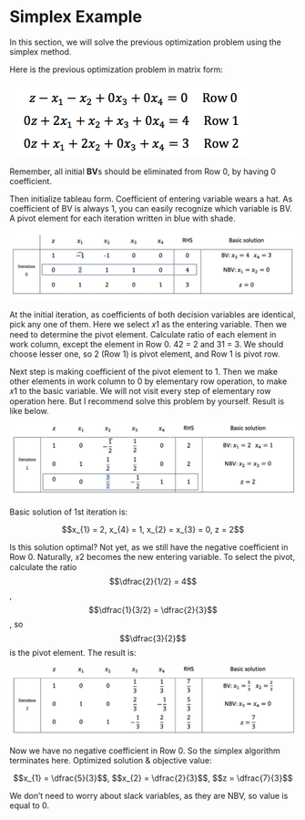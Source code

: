 # Simplex Example

In this section, we will solve the previous optimization problem using the simplex method.

Here is the previous optimization problem in matrix form:

![](images/s2.png)

Remember, all initial **BV**s should be eliminated from Row 0, by having 0 coefficient.

Then initialize tableau form. Coefficient of entering variable wears a hat. As coefficient of BV is always 1, you can easily recognize which variable is BV. A pivot element for each iteration written in blue with shade.

![](images/s3.png)

At the initial iteration, as coefficients of both decision variables are identical, pick any one of them. Here we select 𝑥1 as the entering variable. Then we need to determine the pivot element. Calculate ratio of
each element in work column, except the element in Row 0. 42 = 2 and 31 = 3. We should choose lesser one, so 2 (Row 1) is pivot element, and Row 1 is pivot row.

Next step is making coefficient of the pivot element to 1. Then we make other elements in work column to 0 by elementary row operation, to make 𝑥1 to the basic variable. We will not visit every step of elementary row operation here. But I recommend solve this problem by yourself. Result is like below.

![](images/s4.png)

Basic solution of 1st iteration is:

<center>$$x_{1} = 2, x_{4} = 1, x_{2} = x_{3} = 0, z = 2$$</center>

Is this solution optimal? Not yet, as we still have the negative coefficient in Row 0. Naturally, 𝑥2
becomes the new entering variable. To select the pivot, calculate the ratio $$\dfrac{2}{1/2} = 4$$, $$\dfrac{1}{3/2} = \dfrac{2}{3}$$, so $$\dfrac{3}{2}$$ is the pivot element.  The result is:

![](images/s5.png)

Now we have no negative coefficient in Row 0. So the simplex algorithm terminates here. Optimized solution & objective value:

<center>$$x_{1} = \dfrac{5}{3}$$, $$x_{2} = \dfrac{2}{3}$$, $$z = \dfrac{7}{3}$$</center>

We don’t need to worry about slack variables, as they are NBV, so value is equal to 0.
